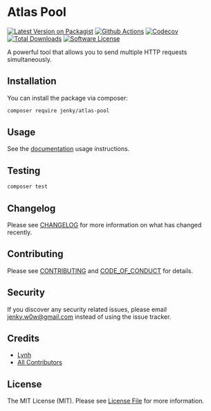 
# Atlas Pool

[![Latest Version on Packagist][ico-version]][link-packagist]
[![Github Actions][ico-gh-actions]][link-gh-actions]
[![Codecov][ico-codecov]][link-codecov]
[![Total Downloads][ico-downloads]][link-downloads]
[![Software License][ico-license]](LICENSE.md)

A powerful tool that allows you to send multiple HTTP requests simultaneously.

## Installation

You can install the package via composer:

```bash
composer require jenky/atlas-pool
```

## Usage

See the [documentation](https://jenky.github.io/atlas) usage instructions.

## Testing

```bash
composer test
```

## Changelog

Please see [CHANGELOG](CHANGELOG.md) for more information on what has changed recently.

## Contributing

Please see [CONTRIBUTING](CONTRIBUTING.md) and [CODE_OF_CONDUCT](CODE_OF_CONDUCT.md) for details.

## Security

If you discover any security related issues, please email jenky.w0w@gmail.com instead of using the issue tracker.

## Credits

- [Lynh](https://github.com/jenky)
- [All Contributors](../../contributors)

## License

The MIT License (MIT). Please see [License File](LICENSE.md) for more information.

[ico-version]: https://img.shields.io/packagist/v/jenky/atlas-pool.svg?style=for-the-badge
[ico-license]: https://img.shields.io/badge/license-MIT-brightgreen.svg?style=for-the-badge
[ico-travis]: https://img.shields.io/travis/jenky/atlas-pool/master.svg?style=for-the-badge
[ico-scrutinizer]: https://img.shields.io/scrutinizer/coverage/g/jenky/atlas-pool.svg?style=for-the-badge
[ico-code-quality]: https://img.shields.io/scrutinizer/g/jenky/atlas-pool.svg?style=for-the-badge
[ico-gh-actions]: https://img.shields.io/github/actions/workflow/status/jenky/atlas-pool/testing.yml?branch=main&label=actions&logo=github&style=for-the-badge
[ico-codecov]: https://img.shields.io/codecov/c/github/jenky/atlas-pool?logo=codecov&style=for-the-badge
[ico-downloads]: https://img.shields.io/packagist/dt/jenky/atlas-pool.svg?style=for-the-badge

[link-packagist]: https://packagist.org/packages/jenky/atlas-pool
[link-travis]: https://travis-ci.org/jenky/atlas-pool
[link-scrutinizer]: https://scrutinizer-ci.com/g/jenky/atlas-pool/code-structure
[link-code-quality]: https://scrutinizer-ci.com/g/jenky/atlas-pool
[link-gh-actions]: https://github.com/jenky/jenky/atlas-pool
[link-codecov]: https://codecov.io/gh/jenky/atlas-pool
[link-downloads]: https://packagist.org/packages/jenky/atlas-pool

